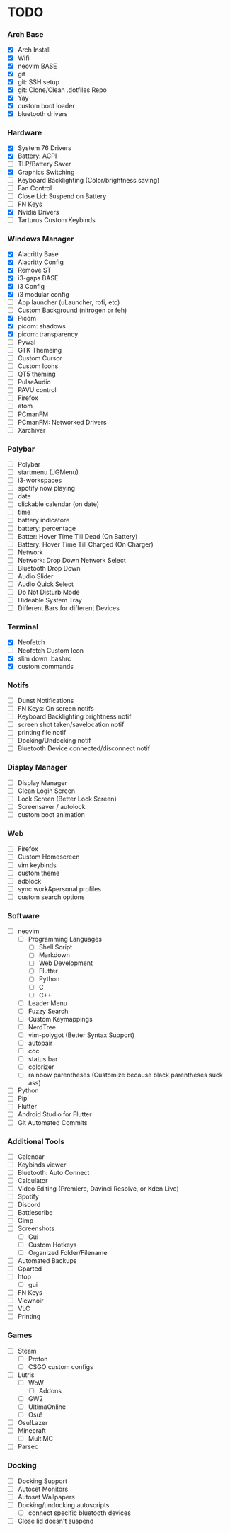 # TODO

### Arch Base
- [x] Arch Install
- [x] Wifi
- [x] neovim BASE
- [x] git
- [x] git: SSH setup
- [x] git: Clone/Clean .dotfiles Repo
- [x] Yay
- [x] custom boot loader
- [x] bluetooth drivers
### Hardware
- [x] System 76 Drivers
- [x] Battery: ACPI
- [ ] TLP/Battery Saver
- [x] Graphics Switching
- [ ] Keyboard Backlighting (Color/brightness saving)
- [ ] Fan Control
- [ ] Close Lid: Suspend on Battery
- [ ] FN Keys
- [x] Nvidia Drivers
- [ ] Tarturus Custom Keybinds
### Windows Manager
- [x] Alacritty Base
- [x] Alacritty Config
- [x] Remove ST
- [x] i3-gaps BASE
- [x] i3 Config
- [x] i3 modular config
- [ ] App launcher (uLauncher, rofi, etc)
- [ ] Custom Background (nitrogen or feh)
- [x] Picom
- [x] picom: shadows
- [x] picom: transparency
- [ ] Pywal
- [ ] GTK Themeing
- [ ] Custom Cursor
- [ ] Custom Icons
- [ ] QT5 theming
- [ ] PulseAudio
- [ ] PAVU control
- [ ] Firefox
- [ ] atom
- [ ] PCmanFM
- [ ] PCmanFM: Networked Drivers
- [ ] Xarchiver
### Polybar
- [ ] Polybar
- [ ] startmenu (JGMenu)
- [ ] i3-workspaces
- [ ] spotify now playing
- [ ] date
- [ ] clickable calendar (on date)
- [ ] time
- [ ] battery indicatore
- [ ] battery: percentage
- [ ] Batter: Hover Time Till Dead (On Battery)
- [ ] Battery: Hover Time Till Charged (On Charger)
- [ ] Network
- [ ] Network: Drop Down Network Select
- [ ] Bluetooth Drop Down
- [ ] Audio Slider
- [ ] Audio Quick Select
- [ ] Do Not Disturb Mode
- [ ] Hideable System Tray
- [ ] Different Bars for different Devices
### Terminal
- [x] Neofetch
- [ ] Neofetch Custom Icon
- [x] slim down .bashrc
- [x] custom commands
### Notifs
- [ ] Dunst Notifications
- [ ] FN Keys: On screen notifs
- [ ] Keyboard Backlighting brightness notif
- [ ] screen shot taken/savelocation notif
- [ ] printing file notif
- [ ] Docking/Undocking notif
- [ ] Bluetooth Device connected/disconnect notif
### Display Manager
- [ ] Display Manager
- [ ] Clean Login Screen
- [ ] Lock Screen (Better Lock Screen)
- [ ] Screensaver / autolock
- [ ] custom boot animation
### Web
- [ ] Firefox
- [ ] Custom Homescreen
- [ ] vim keybinds
- [ ] custom theme
- [ ] adblock
- [ ] sync work&personal profiles
- [ ] custom search options
### Software
- [ ] neovim
	- [ ] Programming Languages
		- [ ] Shell Script
		- [ ] Markdown
		- [ ] Web Development
		- [ ] Flutter
		- [ ] Python
		- [ ] C
		- [ ] C++
	- [ ] Leader Menu
	- [ ] Fuzzy Search
	- [ ] Custom Keymappings
	- [ ] NerdTree
	- [ ] vim-polygot (Better Syntax Support)
	- [ ] autopair
	- [ ] coc
	- [ ] status bar
	- [ ] colorizer
	- [ ] rainbow parentheses (Customize because black parentheses suck ass)
- [ ] Python
- [ ] Pip
- [ ] Flutter
- [ ] Android Studio for Flutter
- [ ] Git Automated Commits
### Additional Tools
- [ ] Calendar
- [ ] Keybinds viewer
- [ ] Bluetooth: Auto Connect
- [ ] Calculator
- [ ] Video Editing (Premiere, Davinci Resolve, or Kden Live)
- [ ] Spotify
- [ ] Discord
- [ ] Battlescribe
- [ ] Gimp
- [ ] Screenshots
	- [ ] Gui
	- [ ] Custom Hotkeys
	- [ ] Organized Folder/Filename
- [ ] Automated Backups
- [ ] Gparted
- [ ] htop
	- [ ] gui
- [ ] FN Keys
- [ ] Viewnoir
- [ ] VLC
- [ ] Printing
### Games
- [ ] Steam
	- [ ] Proton
	- [ ] CSGO custom configs
- [ ] Lutris
	- [ ] WoW
		- [ ] Addons
	- [ ] GW2
	- [ ] UltimaOnline
	- [ ] Osu!
- [ ] Osu!Lazer
- [ ] Minecraft
	- [ ] MultiMC
- [ ] Parsec
### Docking
- [ ] Docking Support
- [ ] Autoset Monitors
- [ ] Autoset Wallpapers
- [ ] Docking/undocking autoscripts
	- [ ] connect specific bluetooth devices
- [ ] Close lid doesn't suspend
